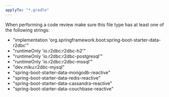 ```yaml
---
applyTo: "*.gradle"
---
```

When performing a code review make sure this file type has at least one of the following strings:
- "implementation 'org.springframework.boot:spring-boot-starter-data-r2dbc'"
- "runtimeOnly 'io.r2dbc:r2dbc-h2'"
- "runtimeOnly 'io.r2dbc:r2dbc-postgresql'"
- "runtimeOnly 'io.r2dbc:r2dbc-mssql'"
- "dev.miku:r2dbc-mysql"
- "spring-boot-starter-data-mongodb-reactive"
- "spring-boot-starter-data-redis-reactive"
- "spring-boot-starter-data-cassandra-reactive"
- "spring-boot-starter-data-couchbase-reactive"

